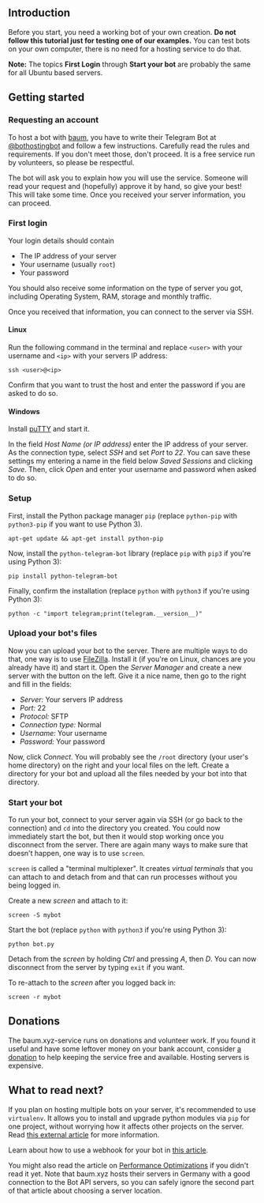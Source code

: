 ## Introduction
Before you start, you need a working bot of your own creation. **Do not follow this tutorial just for testing one of our examples.** You can test bots on your own computer, there is no need for a hosting service to do that. 

**Note:** The topics **First Login** through **Start your bot** are probably the same for all Ubuntu based servers.

## Getting started

### Requesting an account
To host a bot with [baum](http://baum.xyz), you have to write their Telegram Bot at [@bothostingbot](https://telegram.me/bothostingbot) and follow a few instructions. Carefully read the rules and requirements. If you don't meet those, don't proceed. It is a free service run by volunteers, so please be respectful.

The bot will ask you to explain how you will use the service. Someone will read your request and (hopefully) approve it by hand, so give your best! This will take some time. Once you received your server information, you can proceed.

### First login
Your login details should contain
- The IP address of your server
- Your username (usually `root`)
- Your password

You should also receive some information on the type of server you got, including Operating System, RAM, storage and monthly traffic.

Once you received that information, you can connect to the server via SSH. 

#### Linux
Run the following command in the terminal and replace `<user>` with your username and `<ip>` with your servers IP address:

```
ssh <user>@<ip>
```

Confirm that you want to trust the host and enter the password if you are asked to do so.

#### Windows
Install [puTTY](http://www.chiark.greenend.org.uk/~sgtatham/putty/download.html) and start it. 

In the field *Host Name (or IP address)* enter the IP address of your server. As the connection type, select *SSH* and set *Port* to *22*. You can save these settings my entering a name in the field below *Saved Sessions* and clicking *Save*. Then, click *Open* and enter your username and password when asked to do so.

### Setup
First, install the Python package manager `pip` (replace `python-pip` with `python3-pip` if you want to use Python 3).
```
apt-get update && apt-get install python-pip
```

Now, install the `python-telegram-bot` library (replace `pip` with `pip3` if you're using Python 3):
```
pip install python-telegram-bot
```

Finally, confirm the installation (replace `python` with `python3` if you're using Python 3):
```
python -c "import telegram;print(telegram.__version__)"
```

### Upload your bot's files
Now you can upload your bot to the server. There are multiple ways to do that, one way is to use [FileZilla](https://filezilla-project.org/download.php?type=client). Install it (if you're on Linux, chances are you already have it) and start it. Open the *Server Manager* and create a new server with the button on the left. Give it a nice name, then go to the right and fill in the fields:

- *Server:* Your servers IP address
- *Port:* 22
- *Protocol:* SFTP
- *Connection type:* Normal
- *Username:* Your username
- *Password:* Your password

Now, click *Connect*. You will probably see the `/root` directory (your user's home directory) on the right and your local files on the left. Create a directory for your bot and upload all the files needed by your bot into that directory.

### Start your bot
To run your bot, connect to your server again via SSH (or go back to the connection) and `cd` into the directory you created. You could now immediately start the bot, but then it would stop working once you disconnect from the server. There are again many ways to make sure that doesn't happen, one way is to use `screen`. 

`screen` is called a "terminal multiplexer". It creates *virtual terminals* that you can attach to and detach from and that can run processes without you being logged in.

Create a new *screen* and attach to it:
```
screen -S mybot
```

Start the bot (replace `python` with `python3` if you're using Python 3):
```
python bot.py
```

Detach from the *screen* by holding *Ctrl* and pressing *A*, then *D*. You can now disconnect from the server by typing `exit` if you want. 

To re-attach to the *screen* after you logged back in:
```
screen -r mybot
```

## Donations
The baum.xyz-service runs on donations and volunteer work. If you found it useful and have some leftover money on your bank account, consider [a donation](http://baum.xyz/donate/) to help keeping the service free and available. Hosting servers is expensive.

## What to read next?
If you plan on hosting multiple bots on your server, it's recommended to use `virtualenv`. It allows you to install and upgrade python modules via `pip` for one project, without worrying how it affects other projects on the server. Read [this external article](http://docs.python-guide.org/en/latest/dev/virtualenvs/) for more information.

Learn about how to use a webhook for your bot in [this article](https://github.com/python-telegram-bot/python-telegram-bot/wiki/Webhooks).

You might also read the article on [Performance Optimizations](https://github.com/python-telegram-bot/python-telegram-bot/wiki/Performance-Optimizations) if you didn't read it yet. Note that baum.xyz hosts their servers in Germany with a good connection to the Bot API servers, so you can safely ignore the second part of that article about choosing a server location.